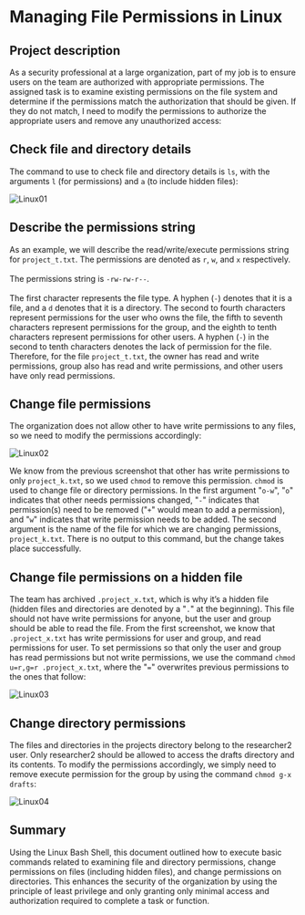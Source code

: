 <h1>Managing File Permissions in Linux</h1>

<h2>Project description</h2>
As a security professional at a large organization, part of my job is to ensure users on the team are authorized with appropriate permissions. The assigned task is to examine existing permissions on the file system and determine if the permissions match the authorization that should be given. If they do not match, I need to modify the permissions to authorize the appropriate users and remove any unauthorized access:

<h2>Check file and directory details</h2>
The command to use to check file and directory details is <code>ls</code>, with the arguments <code>l</code> (for permissions) and <code>a</code> (to include hidden files):
 
![Linux01](https://github.com/user-attachments/assets/6c41d986-4b7b-4b75-9514-d896d150ada2)


<h2>Describe the permissions string</h2>
As an example, we will describe the read/write/execute permissions string for <code>project_t.txt</code>. The permissions are denoted as <code>r</code>, <code>w</code>, and <code>x</code> respectively.
<br /><br />
The permissions string is <code>-rw-rw-r--</code>.
<br /><br />
The first character represents the file type. A hyphen (<code>-</code>) denotes that it is a file, and a <code>d</code> denotes that it is a directory. The second to fourth characters represent permissions for the user who owns the file, the fifth to seventh characters represent permissions for the group, and the eighth to tenth characters represent permissions for other users. A hyphen (<code>-</code>) in the second to tenth characters denotes the lack of permission for the file. Therefore, for the file <code>project_t.txt</code>, the owner has read and write permissions, group also has read and write permissions, and other users have only read permissions.

<h2>Change file permissions</h2>
The organization does not allow other to have write permissions to any files, so we need to modify the permissions accordingly: 

![Linux02](https://github.com/user-attachments/assets/adca23cd-1c92-44bb-b21a-3665cde3ef48)

We know from the previous screenshot that other has write permissions to only <code>project_k.txt</code>, so we used <code>chmod</code> to remove this permission.
<code>chmod</code> is used to change file or directory permissions.
In the first argument "<code>o-w</code>", "<code>o</code>" indicates that other needs permissions changed, "<code>-</code>" indicates that permission(s) need to be removed ("<code>+</code>" would mean to add a permission), and "<code>w</code>" indicates that write permission needs to be added.
The second argument is the name of the file for which we are changing permissions, <code>project_k.txt</code>.
There is no output to this command, but the change takes place successfully.

<h2>Change file permissions on a hidden file</h2>
The team has archived <code>.project_x.txt</code>, which is why it’s a hidden file (hidden files and directories are denoted by a "<code>.</code>" at the beginning). This file should not have write permissions for anyone, but the user and group should be able to read the file. From the first screenshot, we know that <code>.project_x.txt</code> has write permissions for user and group, and read permissions for user. To set permissions so that only the user and group has read permissions but not write permissions, we use the command <code>chmod u=r,g=r .project_x.txt</code>, where the "<code>=</code>" overwrites previous permissions to the ones that follow:

 ![Linux03](https://github.com/user-attachments/assets/ca5a9163-48e9-4bdd-bde9-b7da384be99c)

<h2>Change directory permissions</h2>
The files and directories in the projects directory belong to the researcher2 user. Only researcher2 should be allowed to access the drafts directory and its contents. To modify the permissions accordingly, we simply need to remove execute permission for the group by using the command <code>chmod g-x drafts</code>:

![Linux04](https://github.com/user-attachments/assets/d0ffd096-c68e-4bb1-bb84-e3a7e678701f)
 
<h2>Summary</h2>
Using the Linux Bash Shell, this document outlined how to execute basic commands related to examining file and directory permissions, change permissions on files (including hidden files), and change permissions on directories. This enhances the security of the organization by using the principle of least privilege and only granting only minimal access and authorization required to complete a task or function.
